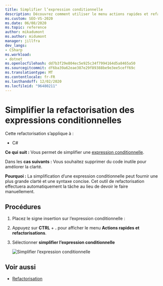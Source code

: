 ```yaml
---
title: Simplifier l’expression conditionnelle
description: Découvrez comment utiliser le menu actions rapides et refactorisations pour simplifier une expression conditionnelle.
ms.custom: SEO-VS-2020
ms.date: 06/08/2020
ms.topic: reference
author: mikadumont
ms.author: midumont
manager: jillfra
dev_langs:
- CSharp
ms.workload:
- dotnet
ms.openlocfilehash: dd7b3f29e804ec5e925c34f7994164d5a8465a50
ms.sourcegitcommit: df6ba39a62eae387e29f89388be9e3ee5ceff69c
ms.translationtype: MT
ms.contentlocale: fr-FR
ms.lasthandoff: 12/02/2020
ms.locfileid: "96480211"
---
```

# <a name="simplify-conditional-expression-refactoring"></a>Simplifier la refactorisation des expressions conditionnelles

Cette refactorisation s’applique à :

- C#

**Ce qui suit :** Vous permet de simplifier une [expression conditionnelle](/dotnet/csharp/language-reference/operators/conditional-operator).

Dans les **cas suivants :** Vous souhaitez supprimer du code inutile pour améliorer la clarté.

**Pourquoi :** La simplification d’une expression conditionnelle peut fournir une plus grande clarté et une syntaxe concise. Cet outil de refactorisation effectuera automatiquement la tâche au lieu de devoir le faire manuellement.

## <a name="how-to"></a>Procédures

1. Placez le signe insertion sur l’expression conditionnelle :

2. Appuyez sur **CTRL** + **.** pour afficher le menu **Actions rapides et refactorisations**.

3. Sélectionner **simplifier l’expression conditionnelle**

    ![Simplifier l’expression conditionnelle](media/simplify-conditional-expression.png)

## <a name="see-also"></a>Voir aussi

- [Refactorisation](../refactoring-in-visual-studio.md)